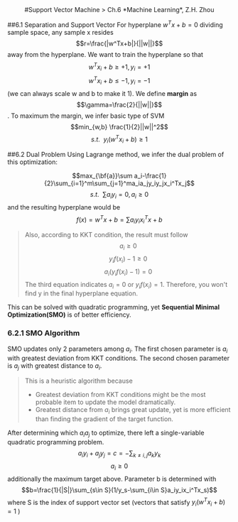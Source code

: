 <center> 
#Support Vector Machine
> Ch.6 *Machine Learning*, Z.H. Zhou
</center>

##6.1 Separation and Support Vector
For hyperplane $w^Tx + b = 0$ dividing sample space, any sample x resides $$r=\frac{|w^Tx+b|}{||w||}$$ away from the hyperplane. We want to train the hyperplane so that $$w^Tx_i+b\geq+1, y_i=+1$$ $$w^Tx_i+b\leq-1, y_i=-1$$ (we can always scale w and b to make it 1). We define **margin** as $$\gamma=\frac{2}{||w||}$$. To maximum the margin, we infer basic type of SVM
$$min_{w,b} \frac{1}{2}||w||^2$$ $$s.t.\ \ y_i(w^Tx_i+b)\geq1$$

##6.2 Dual Problem
Using Lagrange method, we infer the dual problem of this optimization:
<!-- $$L(w,b,a)=\frac{1}{2}||w||^2+\sum_i^m a_i(1-y_i(w^Tx_i+b))$$ -->
$$max_{\bf{a}}\sum a_i-\frac{1}{2}\sum_{i=1}^m\sum_{j=1}^ma_ia_jy_iy_jx_i^Tx_j$$
$$s.t.\ \ \sum a_iy_i=0, a_i\geq0$$
and the resulting hyperplane would be $$f(x)=w^Tx+b = \sum a_iy_ix_i^Tx+b$$
> Also, according to KKT condition, the result must follow 
> $$a_i\geq0$$ $$y_if(x_i)-1\geq0$$ $$a_i(y_if(x_i)-1)=0$$
> The third equation indicates $a_i=0$ or $y_if(x_i)=1$. Therefore, you won't find y in the final hyperplane equation.

This can be solved with quadratic programming, yet **Sequential Minimal Optimization(SMO)** is of better efficiency. 
### 6.2.1 SMO Algorithm
SMO updates only 2 parameters among $a_i$. The first chosen parameter is $a_i$ with greatest deviation from KKT conditions. The second chosen parameter is $a_j$ with greatest distance to $a_i$.
> This is a heuristic algorithm because    
>
> - Greatest deviation from KKT conditions might be the most probable item to update the model dramatically.
> - Greatest distance from $a_i$ brings great update, yet is more efficient than finding the gradient of the target function.

After determining which $a_i a_j$ to optimize, there left a single-variable  quadratic programming problem.  
$$a_iy_i+a_jy_j=c=-\sum_{k\neq i,j}a_ky_k$$ $$a_i\geq 0$$ additionally the maximum target above. 
Parameter b is determined with $$b=\frac{1}{|S|}\sum_{s\in S}(1/y_s-\sum_{i\in S}a_iy_ix_i^Tx_s)$$ where S is the index of support vector set (vectors that satisfy $y_i(w^Tx_i+b)=1$ )